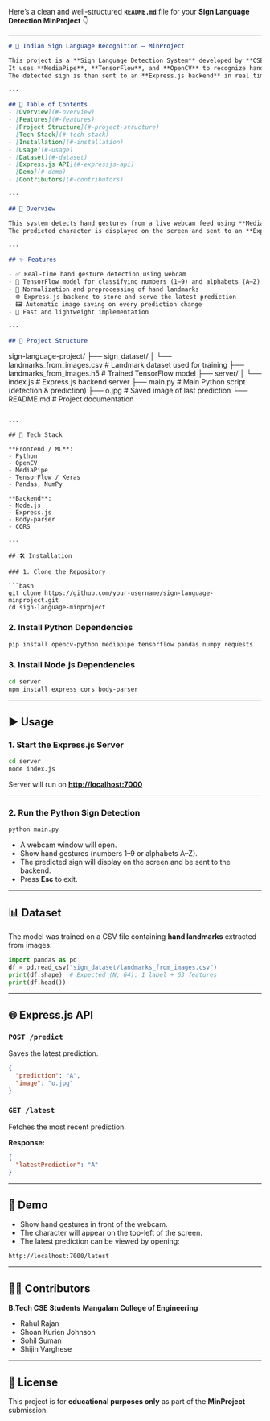 Here’s a clean and well-structured **`README.md`** file for your **Sign Language Detection MinProject** 👇

---

```markdown
# 🧠 Indian Sign Language Recognition – MinProject

This project is a **Sign Language Detection System** developed by **CSE B.Tech students at Mangalam College of Engineering**.  
It uses **MediaPipe**, **TensorFlow**, and **OpenCV** to recognize hand gestures representing numbers and alphabets in Indian Sign Language.  
The detected sign is then sent to an **Express.js backend** in real time.

---

## 📌 Table of Contents
- [Overview](#-overview)
- [Features](#-features)
- [Project Structure](#-project-structure)
- [Tech Stack](#-tech-stack)
- [Installation](#-installation)
- [Usage](#-usage)
- [Dataset](#-dataset)
- [Express.js API](#-expressjs-api)
- [Demo](#-demo)
- [Contributors](#-contributors)

---

## 📖 Overview

This system detects hand gestures from a live webcam feed using **MediaPipe Hands**, extracts landmark points, and classifies the gesture using a trained **TensorFlow model**.  
The predicted character is displayed on the screen and sent to an **Express.js server**, which stores and exposes the latest prediction through a simple REST API.

---

## ✨ Features

- ✅ Real-time hand gesture detection using webcam  
- 🧠 TensorFlow model for classifying numbers (1–9) and alphabets (A–Z)  
- 🔄 Normalization and preprocessing of hand landmarks  
- 🌐 Express.js backend to store and serve the latest prediction  
- 🖼️ Automatic image saving on every prediction change  
- 🚀 Fast and lightweight implementation

---

## 📂 Project Structure

```

sign-language-project/
├── sign_dataset/
│   └── landmarks_from_images.csv   # Landmark dataset used for training
├── landmarks_from_images.h5        # Trained TensorFlow model
├── server/
│   └── index.js                    # Express.js backend server
├── main.py                         # Main Python script (detection & prediction)
├── o.jpg                           # Saved image of last prediction
└── README.md                       # Project documentation

````

---

## 🧰 Tech Stack

**Frontend / ML**:
- Python
- OpenCV
- MediaPipe
- TensorFlow / Keras
- Pandas, NumPy

**Backend**:
- Node.js
- Express.js
- Body-parser
- CORS

---

## 🛠️ Installation

### 1. Clone the Repository

```bash
git clone https://github.com/your-username/sign-language-minproject.git
cd sign-language-minproject
````

### 2. Install Python Dependencies

```bash
pip install opencv-python mediapipe tensorflow pandas numpy requests
```

### 3. Install Node.js Dependencies

```bash
cd server
npm install express cors body-parser
```

---

## ▶️ Usage

### 1. Start the Express.js Server

```bash
cd server
node index.js
```

Server will run on **[http://localhost:7000](http://localhost:7000)**

---

### 2. Run the Python Sign Detection

```bash
python main.py
```

* A webcam window will open.
* Show hand gestures (numbers 1–9 or alphabets A–Z).
* The predicted sign will display on the screen and be sent to the backend.
* Press **Esc** to exit.

---

## 📊 Dataset

The model was trained on a CSV file containing **hand landmarks** extracted from images:

```python
import pandas as pd
df = pd.read_csv("sign_dataset/landmarks_from_images.csv")
print(df.shape)  # Expected (N, 64): 1 label + 63 features
print(df.head())
```

---

## 🌐 Express.js API

### `POST /predict`

Saves the latest prediction.

```json
{
  "prediction": "A",
  "image": "o.jpg"
}
```

### `GET /latest`

Fetches the most recent prediction.

**Response:**

```json
{
  "latestPrediction": "A"
}
```

---

## 🧪 Demo

* Show hand gestures in front of the webcam.
* The character will appear on the top-left of the screen.
* The latest prediction can be viewed by opening:

```
http://localhost:7000/latest
```

---

## 👨‍💻 Contributors

**B.Tech CSE Students**
**Mangalam College of Engineering**

* Rahul Rajan
* Shoan Kurien Johnson
* Sohil Suman
* Shijin Varghese

---

## 📜 License

This project is for **educational purposes only** as part of the **MinProject** submission.



